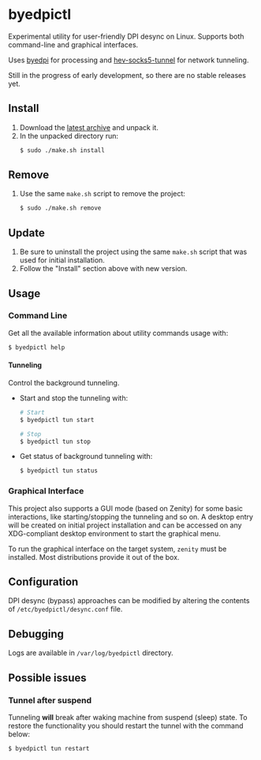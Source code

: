 # byedpictl
Experimental utility for user-friendly DPI desync on Linux. Supports both
command-line and graphical interfaces.

Uses [byedpi](https://github.com/hufrea/byedpi) for processing and
[hev-socks5-tunnel](https://github.com/heiher/hev-socks5-tunnel) for network
tunneling.

Still in the progress of early development, so there are no stable releases
yet.


## Install
1. Download the
   [latest archive](https://github.com/maximilionus/byedpictl/archive/refs/heads/master.zip)
   and unpack it.
2. In the unpacked directory run:
   ```sh
   $ sudo ./make.sh install
   ```

## Remove
1. Use the same `make.sh` script to remove the project:
   ```sh
   $ sudo ./make.sh remove
   ```

## Update
1. Be sure to uninstall the project using the same `make.sh` script that was
   used for initial installation.
2. Follow the "Install" section above with new version.

## Usage
### Command Line
Get all the available information about utility commands usage with:
```sh
$ byedpictl help
```

#### Tunneling
Control the background tunneling.

- Start and stop the tunneling with:
  ```sh
  # Start
  $ byedpictl tun start

  # Stop
  $ byedpictl tun stop
  ```

- Get status of background tunneling with:
  ```sh
  $ byedpictl tun status
  ```


### Graphical Interface
This project also supports a GUI mode (based on Zenity) for some basic
interactions, like starting/stopping the tunneling and so on. A desktop entry
will be created on initial project installation and can be accessed on any
XDG-compliant desktop environment to start the graphical menu.

To run the graphical interface on the target system, `zenity` must be
installed. Most distributions provide it out of the box.


## Configuration
DPI desync (bypass) approaches can be modified by altering the contents of
`/etc/byedpictl/desync.conf` file.


## Debugging
Logs are available in `/var/log/byedpictl` directory.


## Possible issues

### Tunnel after suspend
Tunneling **will** break after waking machine from suspend (sleep) state. To
restore the functionality you should restart the tunnel with the command below:

```sh
$ byedpictl tun restart
```
